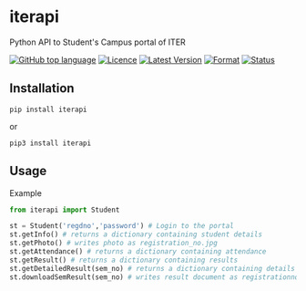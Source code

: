 # iterapi
Python API to Student's Campus portal of ITER

[![GitHub top language][ico-lang]][link-github]
[![Licence][ico-licence]][link-pypi]
[![Latest Version][ico-version]][link-pypi]
[![Format][ico-format]][link-pypi]
[![Status][ico-status]][link-pypi]

## Installation

`pip install iterapi`

or

`pip3 install iterapi`

## Usage

Example

```python
from iterapi import Student

st = Student('regdno','password') # Login to the portal
st.getInfo() # returns a dictionary containing student details
st.getPhoto() # writes photo as registration_no.jpg
st.getAttendance() # returns a dictionary containing attendance
st.getResult() # returns a dictionary containing results
st.getDetailedResult(sem_no) # returns a dictionary containing details of a semester result
st.downloadSemResult(sem_no) # writes result document as registrationno_sem_no.pdf

```

[ico-lang]: https://img.shields.io/github/languages/top/SubhrajitPrusty/iterapi.svg?style=for-the-badge
[ico-version]: https://img.shields.io/pypi/v/iterapi.svg?style=for-the-badge
[ico-licence]: https://img.shields.io/pypi/l/iterapi.svg?style=for-the-badge
[ico-format]: https://img.shields.io/pypi/format/iterapi.svg?style=for-the-badge
[ico-status]: https://img.shields.io/pypi/status/iterapi.svg?style=for-the-badge
[ico-build]: https://img.shields.io/github/workflow/status/SubhrajitPrusty/iterapi/Upload%20Python%20Package?style=for-the-badge


[link-github]: https://github.com/SubhrajitPrusty/iterapi
[link-pypi]: https://pypi.org/project/iterapi
[travis]: https://travis-ci.org/SubhrajitPrusty/iterapi
